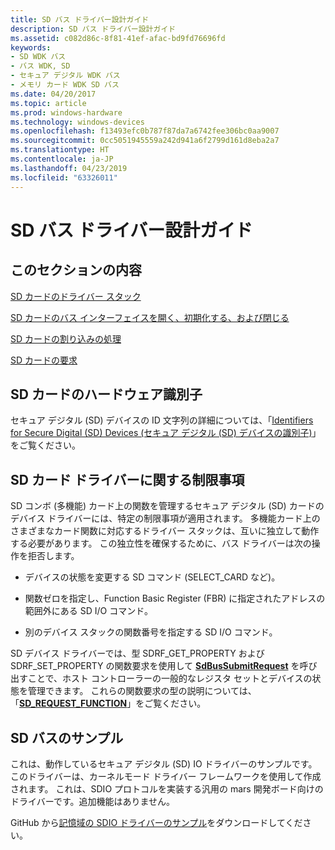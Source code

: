 ```yaml
---
title: SD バス ドライバー設計ガイド
description: SD バス ドライバー設計ガイド
ms.assetid: c082d86c-8f81-41ef-afac-bd9fd76696fd
keywords:
- SD WDK バス
- バス WDK, SD
- セキュア デジタル WDK バス
- メモリ カード WDK SD バス
ms.date: 04/20/2017
ms.topic: article
ms.prod: windows-hardware
ms.technology: windows-devices
ms.openlocfilehash: f13493efc0b787f87da7a6742fee306bc0aa9007
ms.sourcegitcommit: 0cc5051945559a242d941a6f2799d161d8eba2a7
ms.translationtype: HT
ms.contentlocale: ja-JP
ms.lasthandoff: 04/23/2019
ms.locfileid: "63326011"
---
```

# <a name="sd-bus-driver-design-guide"></a>SD バス ドライバー設計ガイド


## <a name="in-this-section"></a>このセクションの内容
[SD カードのドライバー スタック](https://msdn.microsoft.com/library/windows/hardware/ff537964)

[SD カードのバス インターフェイスを開く、初期化する、および閉じる](https://msdn.microsoft.com/library/windows/hardware/ff537442)

[SD カードの割り込みの処理](https://msdn.microsoft.com/library/windows/hardware/ff537177)

[SD カードの要求](https://msdn.microsoft.com/library/windows/hardware/ff537983)
 

## <a name="sd-card-hardware-identifiers"></a>SD カードのハードウェア識別子


セキュア デジタル (SD) デバイスの ID 文字列の詳細については、「[Identifiers for Secure Digital (SD) Devices (セキュア デジタル (SD) デバイスの識別子)](https://msdn.microsoft.com/library/windows/hardware/ff546279)」をご覧ください。

## <a name="restrictions-on-sd-card-drivers"></a>SD カード ドライバーに関する制限事項


SD コンボ (多機能) カード上の関数を管理するセキュア デジタル (SD) カードのデバイス ドライバーには、特定の制限事項が適用されます。 多機能カード上のさまざまなカード関数に対応するドライバー スタックは、互いに独立して動作する必要があります。 この独立性を確保するために、バス ドライバーは次の操作を拒否します。

-   デバイスの状態を変更する SD コマンド (SELECT\_CARD など)。

-   関数ゼロを指定し、Function Basic Register (FBR) に指定されたアドレスの範囲外にある SD I/O コマンド。

-   別のデバイス スタックの関数番号を指定する SD I/O コマンド。

SD デバイス ドライバーでは、型 SDRF\_GET\_PROPERTY および SDRF\_SET\_PROPERTY の関数要求を使用して [**SdBusSubmitRequest**](https://msdn.microsoft.com/library/windows/hardware/ff537909) を呼び出すことで、ホスト コントローラーの一般的なレジスタ セットとデバイスの状態を管理できます。 これらの関数要求の型の説明については、「[**SD\_REQUEST\_FUNCTION**](https://msdn.microsoft.com/library/windows/hardware/ff538012)」をご覧ください。

## <a name="sd-bus-sample"></a>SD バスのサンプル


これは、動作しているセキュア デジタル (SD) IO ドライバーのサンプルです。 このドライバーは、カーネルモード ドライバー フレームワークを使用して作成されます。 これは、SDIO プロトコルを実装する汎用の mars 開発ボード向けのドライバーです。追加機能はありません。

GitHub から[記憶域の SDIO ドライバーのサンプル](https://go.microsoft.com/fwlink/p/?LinkId=617953)をダウンロードしてください。

 

 





